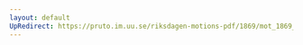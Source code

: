 ```yaml
---
layout: default
UpRedirect: https://pruto.im.uu.se/riksdagen-motions-pdf/1869/mot_1869__fk__39.pdf
---
```

